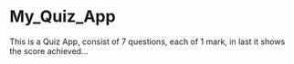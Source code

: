# My_Quiz_App
This is a Quiz App, consist of 7 questions, each of 1 mark, in last it shows the score achieved...
